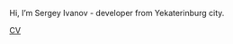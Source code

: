 Hi, I’m Sergey Ivanov - developer from Yekaterinburg city.

[CV](https://career.habr.com/serganbus)
